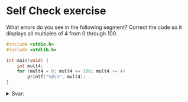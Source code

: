 # Self Check exercise

What errors do you see in the following segment? Correct the code so it displays all multiples of 4 from 0 through 100.

```c
#include <stdio.h>
#include <stdlib.h>

int main(void) {
    int mult4;
    for (mult4 = 0; mult4 <= 100; mult4 += 4)
        printf("%d\n", mult4);
}
```

<details>
  <summary>Svar:</summary>
  Manglende parantes i for-loopen, et overflødigt semikolon, og slutudtrykket skulle inkludere 100 som sandt.
</details>
